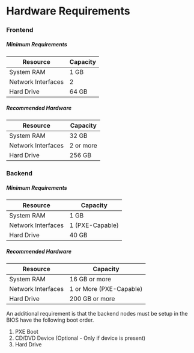 # Hardware Requirements

### Frontend

##### Minimum Requirements

Resource | Capacity
-------- | --------
System RAM | 1 GB
Network Interfaces | 2
Hard Drive | 64 GB

##### Recommended Hardware

Resource | Capacity
-------- | --------
System RAM | 32 GB
Network Interfaces | 2 or more
Hard Drive | 256 GB

### Backend

##### Minimum Requirements

Resource | Capacity
-------- | --------
System RAM | 1 GB
Network Interfaces | 1 (PXE-Capable)
Hard Drive | 40 GB

##### Recommended Hardware

Resource | Capacity
-------- | --------
System RAM | 16 GB or more
Network Interfaces | 1 or More (PXE-Capable)
Hard Drive | 200 GB or more

An additional requirement is that the backend nodes must
be setup in the BIOS have the following boot order.

1. PXE Boot
2. CD/DVD Device (Optional - Only if device is present)
3. Hard Drive

